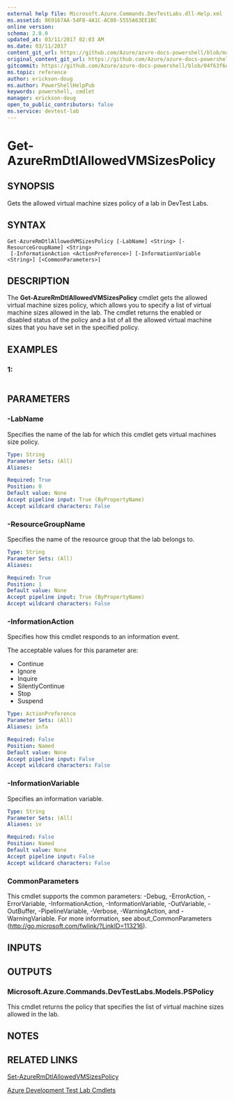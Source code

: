 ```yaml
---
external help file: Microsoft.Azure.Commands.DevTestLabs.dll-Help.xml
ms.assetid: 869167AA-54F8-4A1C-AC08-5555A63EE1BC
online version:
schema: 2.0.0
updated_at: 03/11/2017 02:03 AM
ms.date: 03/11/2017
content_git_url: https://github.com/Azure/azure-docs-powershell/blob/master/azureps-cmdlets-docs/ResourceManager/AzureRM.DevTestLabs/v2.7.0/Get-AzureRmDtlAllowedVMSizesPolicy.md
original_content_git_url: https://github.com/Azure/azure-docs-powershell/blob/master/azureps-cmdlets-docs/ResourceManager/AzureRM.DevTestLabs/v2.7.0/Get-AzureRmDtlAllowedVMSizesPolicy.md
gitcommit: https://github.com/Azure/azure-docs-powershell/blob/04f63f6e685743ace2c57eb157574e34e8610b1c
ms.topic: reference
author: erickson-doug
ms.author: PowerShellHelpPub
keywords: powershell, cmdlet
manager: erickson-doug
open_to_public_contributors: false
ms.service: devtest-lab
---
```


# Get-AzureRmDtlAllowedVMSizesPolicy

## SYNOPSIS
Gets the allowed virtual machine sizes policy of a lab in DevTest Labs.

## SYNTAX

```
Get-AzureRmDtlAllowedVMSizesPolicy [-LabName] <String> [-ResourceGroupName] <String>
 [-InformationAction <ActionPreference>] [-InformationVariable <String>] [<CommonParameters>]
```

## DESCRIPTION
The **Get-AzureRmDtlAllowedVMSizesPolicy** cmdlet gets the allowed virtual machine sizes policy, which allows you to specify a list of virtual machine sizes allowed in the lab.
The cmdlet returns the enabled or disabled status of the policy and a list of all the allowed virtual machine sizes that you have set in the specified policy.

## EXAMPLES

### 1:
```

```

## PARAMETERS

### -LabName
Specifies the name of the lab for which this cmdlet gets virtual machines size policy.

```yaml
Type: String
Parameter Sets: (All)
Aliases: 

Required: True
Position: 0
Default value: None
Accept pipeline input: True (ByPropertyName)
Accept wildcard characters: False
```

### -ResourceGroupName
Specifies the name of the resource group that the lab belongs to.

```yaml
Type: String
Parameter Sets: (All)
Aliases: 

Required: True
Position: 1
Default value: None
Accept pipeline input: True (ByPropertyName)
Accept wildcard characters: False
```

### -InformationAction
Specifies how this cmdlet responds to an information event.

The acceptable values for this parameter are:

- Continue
- Ignore
- Inquire
- SilentlyContinue
- Stop
- Suspend

```yaml
Type: ActionPreference
Parameter Sets: (All)
Aliases: infa

Required: False
Position: Named
Default value: None
Accept pipeline input: False
Accept wildcard characters: False
```

### -InformationVariable
Specifies an information variable.

```yaml
Type: String
Parameter Sets: (All)
Aliases: iv

Required: False
Position: Named
Default value: None
Accept pipeline input: False
Accept wildcard characters: False
```

### CommonParameters
This cmdlet supports the common parameters: -Debug, -ErrorAction, -ErrorVariable, -InformationAction, -InformationVariable, -OutVariable, -OutBuffer, -PipelineVariable, -Verbose, -WarningAction, and -WarningVariable. For more information, see about_CommonParameters (http://go.microsoft.com/fwlink/?LinkID=113216).

## INPUTS

## OUTPUTS

### Microsoft.Azure.Commands.DevTestLabs.Models.PSPolicy
This cmdlet returns the policy that specifies the list of virtual machine sizes allowed in the lab.

## NOTES

## RELATED LINKS

[Set-AzureRmDtlAllowedVMSizesPolicy](./Set-AzureRmDtlAllowedVMSizesPolicy.md)

[Azure Development Test Lab Cmdlets](./AzureRM.DevTestLabs.md)


